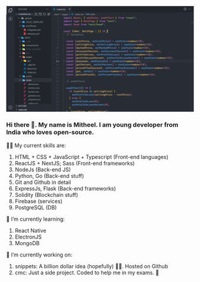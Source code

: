 <img src="https://github.com/mitheelgajare/mitheelgajare/blob/main/Screenshot%20(40).png">

### Hi there 👋. My name is Mitheel. I am young developer from India who loves open-source.

🤹‍♂️ My current skills are:
1. HTML + CSS + JavaScript + Typescript (Front-end languages)
2. ReactJS + NextJS; Sass (Front-end frameworks)
3. NodeJs (Back-end JS)
4. Python, Go (Back-end stuff)
5. Git and Github in detail
6. ExpressJs, Flask (Back-end frameworks)
7. Solidity (Blockchain stuff)
8. Firebase (services)
9. PostgreSQL (DB)

🌱 I’m currently learning:
1. React Native
2. ElectronJS
3. MongoDB

🔭 I’m currently working on:
1. snippets: A billion dollar idea (hopefully) 🤑💲. Hosted on Github
2. cmc: Just a side project. Coded to help me in my exams. 🏫





